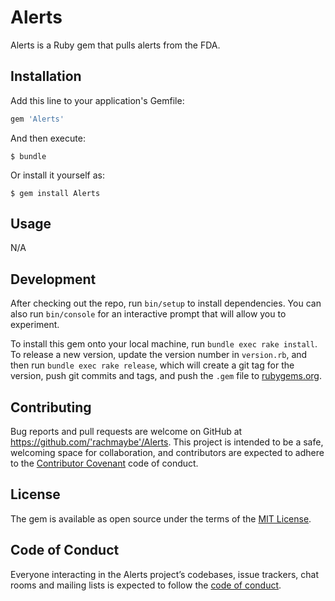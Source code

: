 # Alerts

Alerts is a Ruby gem that pulls alerts from the FDA.

## Installation

Add this line to your application's Gemfile:

```ruby
gem 'Alerts'
```

And then execute:

    $ bundle

Or install it yourself as:

    $ gem install Alerts

## Usage

N/A

## Development

After checking out the repo, run `bin/setup` to install dependencies. You can also run `bin/console` for an interactive prompt that will allow you to experiment.

To install this gem onto your local machine, run `bundle exec rake install`. To release a new version, update the version number in `version.rb`, and then run `bundle exec rake release`, which will create a git tag for the version, push git commits and tags, and push the `.gem` file to [rubygems.org](https://rubygems.org).

## Contributing

Bug reports and pull requests are welcome on GitHub at https://github.com/'rachmaybe'/Alerts. This project is intended to be a safe, welcoming space for collaboration, and contributors are expected to adhere to the [Contributor Covenant](http://contributor-covenant.org) code of conduct.

## License

The gem is available as open source under the terms of the [MIT License](https://opensource.org/licenses/MIT).

## Code of Conduct

Everyone interacting in the Alerts project’s codebases, issue trackers, chat rooms and mailing lists is expected to follow the [code of conduct](https://github.com/'rachmaybe'/Alerts/blob/master/CODE_OF_CONDUCT.md).
